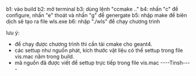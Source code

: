 b1: vào build 
b2: mở terminal
b3: dùng lệnh "ccmake .."
b4: nhấn "c" để configure, nhấn "e" thoát và nhấn "g" để genergate
b5: nhập make để biên dịch sẽ tạo ra file wls.exe
b6: nhập "./wls" để chạy chương trình

lưu ý:
- để chạy được chương trình thì cần tải cmake cho geant4.
- các settup như nguồn phát, kích thước vật liệu có thể settup trong file vis.mac nằm trong build.
- mã nguồn đã được viết để settup trực tiếp trong file vis.mac
  ----Tinsh----
